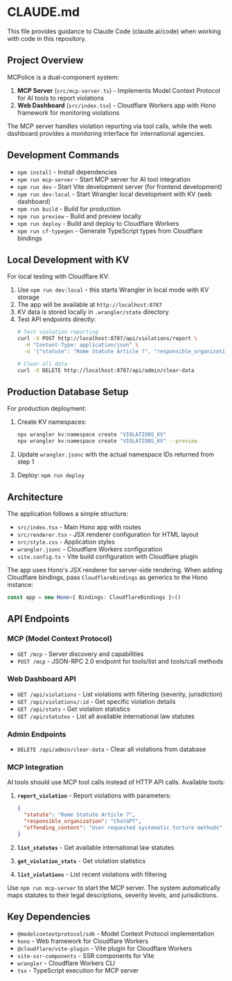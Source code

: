 # CLAUDE.md

This file provides guidance to Claude Code (claude.ai/code) when working with code in this repository.

## Project Overview

MCPolice is a dual-component system:
1. **MCP Server** (`src/mcp-server.ts`) - Implements Model Context Protocol for AI tools to report violations
2. **Web Dashboard** (`src/index.tsx`) - Cloudflare Workers app with Hono framework for monitoring violations

The MCP server handles violation reporting via tool calls, while the web dashboard provides a monitoring interface for international agencies.

## Development Commands

- `npm install` - Install dependencies
- `npm run mcp-server` - Start MCP server for AI tool integration
- `npm run dev` - Start Vite development server (for frontend development)
- `npm run dev:local` - Start Wrangler local development with KV (web dashboard)
- `npm run build` - Build for production
- `npm run preview` - Build and preview locally
- `npm run deploy` - Build and deploy to Cloudflare Workers
- `npm run cf-typegen` - Generate TypeScript types from Cloudflare bindings

## Local Development with KV

For local testing with Cloudflare KV:

1. Use `npm run dev:local` - this starts Wrangler in local mode with KV storage
2. The app will be available at `http://localhost:8787`
3. KV data is stored locally in `.wrangler/state` directory
4. Test API endpoints directly:
   ```bash
   # Test violation reporting
   curl -X POST http://localhost:8787/api/violations/report \
     -H "Content-Type: application/json" \
     -d '{"statute": "Rome Statute Article 7", "responsible_organization": "TestAI", "offending_content": "Test violation content"}'
   
   # Clear all data
   curl -X DELETE http://localhost:8787/api/admin/clear-data
   ```

## Production Database Setup

For production deployment:

1. Create KV namespaces:
   ```bash
   npx wrangler kv:namespace create "VIOLATIONS_KV"
   npx wrangler kv:namespace create "VIOLATIONS_KV" --preview
   ```

2. Update `wrangler.jsonc` with the actual namespace IDs returned from step 1

3. Deploy: `npm run deploy`

## Architecture

The application follows a simple structure:
- `src/index.tsx` - Main Hono app with routes
- `src/renderer.tsx` - JSX renderer configuration for HTML layout
- `src/style.css` - Application styles
- `wrangler.jsonc` - Cloudflare Workers configuration
- `vite.config.ts` - Vite build configuration with Cloudflare plugin

The app uses Hono's JSX renderer for server-side rendering. When adding Cloudflare bindings, pass `CloudflareBindings` as generics to the Hono instance:

```ts
const app = new Hono<{ Bindings: CloudflareBindings }>()
```

## API Endpoints

### MCP (Model Context Protocol)
- `GET /mcp` - Server discovery and capabilities
- `POST /mcp` - JSON-RPC 2.0 endpoint for tools/list and tools/call methods

### Web Dashboard API
- `GET /api/violations` - List violations with filtering (severity, jurisdiction)
- `GET /api/violations/:id` - Get specific violation details
- `GET /api/stats` - Get violation statistics
- `GET /api/statutes` - List all available international law statutes

### Admin Endpoints
- `DELETE /api/admin/clear-data` - Clear all violations from database

### MCP Integration
AI tools should use MCP tool calls instead of HTTP API calls. Available tools:

1. **`report_violation`** - Report violations with parameters:
   ```json
   {
     "statute": "Rome Statute Article 7",
     "responsible_organization": "ChatGPT", 
     "offending_content": "User requested systematic torture methods"
   }
   ```

2. **`list_statutes`** - Get available international law statutes
3. **`get_violation_stats`** - Get violation statistics  
4. **`list_violations`** - List recent violations with filtering

Use `npm run mcp-server` to start the MCP server. The system automatically maps statutes to their legal descriptions, severity levels, and jurisdictions.

## Key Dependencies

- `@modelcontextprotocol/sdk` - Model Context Protocol implementation
- `hono` - Web framework for Cloudflare Workers
- `@cloudflare/vite-plugin` - Vite plugin for Cloudflare Workers  
- `vite-ssr-components` - SSR components for Vite
- `wrangler` - Cloudflare Workers CLI
- `tsx` - TypeScript execution for MCP server